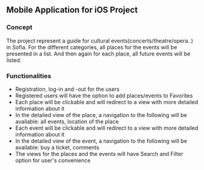 ## Mobile Application for iOS Project ##

### Concept ###

The project represent a guide for cultural events(concerts/theatre/opera..) in Sofia.
For the different categories, all places for the events will be presented in a list. And then again for each place, all  future events will be listed.

### Functionalities ###

- Registration, log-in and -out for the users
- Registered users will have the option to add places/events to Favorites
- Each place will be clickable and will redirect to a view with more detailed information about it
- In the detailed view of the place, a navigation to the following will be available: all events, location of the place
- Each event will be clickable and will redirect to a view with more detailed information about it
- In the detailed view of the event, a navigation to the following will be available: buy a ticket, comments
- The views for the places and the events will have Search and Filter option for user's convenience


